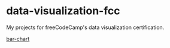 # data-visualization-fcc

My projects for freeCodeCamp's data visualization certification.

[bar-chart](https://codepen.io/dxaviud/full/xxqmeOg)  
[]()  
[]()  
[]()  
[]()  

